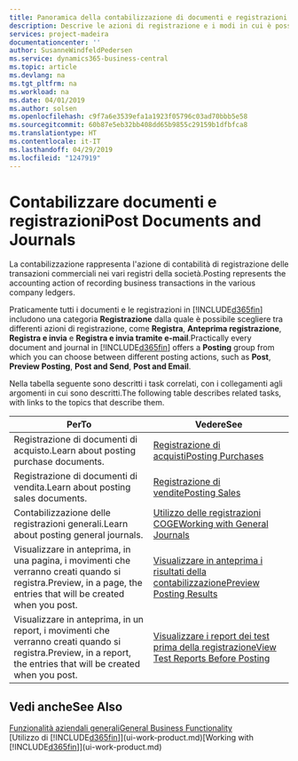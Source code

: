 ```yaml
---
title: Panoramica della contabilizzazione di documenti e registrazioni | Documenti Microsoft
description: Descrive le azioni di registrazione e i modi in cui è possibile contabilizzare documenti e registrazioni.
services: project-madeira
documentationcenter: ''
author: SusanneWindfeldPedersen
ms.service: dynamics365-business-central
ms.topic: article
ms.devlang: na
ms.tgt_pltfrm: na
ms.workload: na
ms.date: 04/01/2019
ms.author: solsen
ms.openlocfilehash: c9f7a6e3539efa1a1923f05796c03ad70bbb5e58
ms.sourcegitcommit: 60b87e5eb32bb408dd65b9855c29159b1dfbfca8
ms.translationtype: HT
ms.contentlocale: it-IT
ms.lasthandoff: 04/29/2019
ms.locfileid: "1247919"
---
```

# <a name="post-documents-and-journals"></a><span data-ttu-id="12d02-103">Contabilizzare documenti e registrazioni</span><span class="sxs-lookup"><span data-stu-id="12d02-103">Post Documents and Journals</span></span>
<span data-ttu-id="12d02-104">La contabilizzazione rappresenta l'azione di contabilità di registrazione delle transazioni commerciali nei vari registri della società.</span><span class="sxs-lookup"><span data-stu-id="12d02-104">Posting represents the accounting action of recording business transactions in the various company ledgers.</span></span>

<span data-ttu-id="12d02-105">Praticamente tutti i documenti e le registrazioni in [!INCLUDE[d365fin](includes/d365fin_md.md)] includono una categoria **Registrazione** dalla quale è possibile scegliere tra differenti azioni di registrazione, come **Registra**, **Anteprima registrazione**, **Registra e invia** e **Registra e invia tramite e-mail**.</span><span class="sxs-lookup"><span data-stu-id="12d02-105">Practically every document and journal in [!INCLUDE[d365fin](includes/d365fin_md.md)] offers a **Posting** group from which you can choose between different posting actions, such as **Post**, **Preview Posting**, **Post and Send**, **Post and Email**.</span></span>

<span data-ttu-id="12d02-106">Nella tabella seguente sono descritti i task correlati, con i collegamenti agli argomenti in cui sono descritti.</span><span class="sxs-lookup"><span data-stu-id="12d02-106">The following table describes related tasks, with links to the topics that describe them.</span></span>

| <span data-ttu-id="12d02-107">Per</span><span class="sxs-lookup"><span data-stu-id="12d02-107">To</span></span> | <span data-ttu-id="12d02-108">Vedere</span><span class="sxs-lookup"><span data-stu-id="12d02-108">See</span></span> |
| --- | --- |
| <span data-ttu-id="12d02-109">Registrazione di documenti di acquisto.</span><span class="sxs-lookup"><span data-stu-id="12d02-109">Learn about posting purchase documents.</span></span> |[<span data-ttu-id="12d02-110">Registrazione di acquisti</span><span class="sxs-lookup"><span data-stu-id="12d02-110">Posting Purchases</span></span>](ui-post-purchases.md) |
| <span data-ttu-id="12d02-111">Registrazione di documenti di vendita.</span><span class="sxs-lookup"><span data-stu-id="12d02-111">Learn about posting sales documents.</span></span> |[<span data-ttu-id="12d02-112">Registrazione di vendite</span><span class="sxs-lookup"><span data-stu-id="12d02-112">Posting Sales</span></span>](ui-post-sales.md) |
| <span data-ttu-id="12d02-113">Contabilizzazione delle registrazioni generali.</span><span class="sxs-lookup"><span data-stu-id="12d02-113">Learn about posting general journals.</span></span> |[<span data-ttu-id="12d02-114">Utilizzo delle registrazioni COGE</span><span class="sxs-lookup"><span data-stu-id="12d02-114">Working with General Journals</span></span>](ui-work-general-journals.md) |
| <span data-ttu-id="12d02-115">Visualizzare in anteprima, in una pagina, i movimenti che verranno creati quando si registra.</span><span class="sxs-lookup"><span data-stu-id="12d02-115">Preview, in a page, the entries that will be created when you post.</span></span> |[<span data-ttu-id="12d02-116">Visualizzare in anteprima i risultati della contabilizzazione</span><span class="sxs-lookup"><span data-stu-id="12d02-116">Preview Posting Results</span></span>](ui-how-preview-post-results.md) |
| <span data-ttu-id="12d02-117">Visualizzare in anteprima, in un report, i movimenti che verranno creati quando si registra.</span><span class="sxs-lookup"><span data-stu-id="12d02-117">Preview, in a report, the entries that will be created when you post.</span></span> |[<span data-ttu-id="12d02-118">Visualizzare i report dei test prima della registrazione</span><span class="sxs-lookup"><span data-stu-id="12d02-118">View Test Reports Before Posting</span></span>](ui-how-view-test-reports-posting.md) |

## <a name="see-also"></a><span data-ttu-id="12d02-119">Vedi anche</span><span class="sxs-lookup"><span data-stu-id="12d02-119">See Also</span></span>
[<span data-ttu-id="12d02-120">Funzionalità aziendali generali</span><span class="sxs-lookup"><span data-stu-id="12d02-120">General Business Functionality</span></span>](ui-across-business-areas.md)  
<span data-ttu-id="12d02-121">[Utilizzo di [!INCLUDE[d365fin](includes/d365fin_md.md)]](ui-work-product.md)</span><span class="sxs-lookup"><span data-stu-id="12d02-121">[Working with [!INCLUDE[d365fin](includes/d365fin_md.md)]](ui-work-product.md)</span></span>

